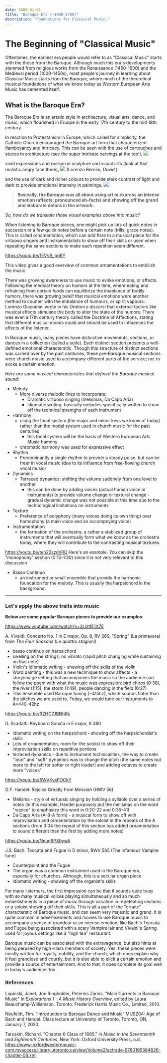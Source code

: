 ```yaml
---
date: 1600-01-01
title: "Baroque Era (~1600-1750)"
description: "Foundations for Classical Music."
---
```

# The Beginning of "Classical Music"
Oftentimes, the earliest era people would refer to as "Classical Music" starts with the those from the Baroque. Although much this era's developments stemmed from religious works from the Renaissance (1450-1600) and the Medieval period (1000-1450s), most people's journey in learning about Classical Music starts from the Baroque, where much of the theoretical musical foundations of what we know today as Western European Arts Music has cemented itself. 

## What is the Baroque Era?
The Baroque Era is an artstic style in architecture, visual arts, dance, and music, which flourished in Eruope in the early 17th century to the mid 18th century.

In reaction to Protestanism in Europe, which called for simplicity, the Catholic Church encouraged the Baroque art form that characterized flamboyancy and intricacy. 
This can be seen with the use of cartouches and stucco in architecture (see the super intricate carvings at the top!), ![](https://previews.123rf.com/images/etienjones/etienjones1203/etienjones120300029/12903714-vista-interior-de-la-decoraci%C3%B3n-de-estuco-en-estilo-barroco-de-alta.jpg)

vivid expressions and realism in sculpture and visual arts (look at that realistic angry face there), ![](https://upload.wikimedia.org/wikipedia/commons/thumb/d/da/%D0%94%D0%B6%D0%BE%D0%B2%D0%B0%D0%BD%D0%BD%D0%B8_%D0%9B%D0%BE%D1%80%D0%B5%D0%BD%D1%86%D0%BE_%D0%91%D0%B5%D1%80%D0%BD%D0%B8%D0%BD%D0%B8._%D0%94%D0%B0%D0%B2%D0%B8%D0%B4._01.JPG/300px-%D0%94%D0%B6%D0%BE%D0%B2%D0%B0%D0%BD%D0%BD%D0%B8_%D0%9B%D0%BE%D1%80%D0%B5%D0%BD%D1%86%D0%BE_%D0%91%D0%B5%D1%80%D0%BD%D0%B8%D0%BD%D0%B8._%D0%94%D0%B0%D0%B2%D0%B8%D0%B4._01.JPG) (Lorenzo Bernini, _David_ )

and the use of dark and richer colours to provide stark contrast of light and dark to provide emotional intensity in paintings.
![](https://upload.wikimedia.org/wikipedia/commons/thumb/4/48/The_Calling_of_Saint_Matthew-Caravaggo_%281599-1600%29.jpg/450px-The_Calling_of_Saint_Matthew-Caravaggo_%281599-1600%29.jpg)

> **Basically, the Baroque was all about using art to express an intense emotion (affects; pronounced ah-fects) and showing off the grand and elaborate details in the artwork.**

_So, how do we translate those visual examples above into music?_ 

When listening to Baroque pieces, one might pick up lots of quick notes in succesion or a few quick notes before a certain note (trills, grace notes). This is called ornamentation, which can add flare to a musical piece for the virtuoso singers and instramentalists to show off their skills or used when repeating the same sections to make each repetition seem different.

https://youtu.be/1EVvB_pri6Y

This video gives a good overview of common ornamentations to embilish the music


There was growing awareness to use music to evoke emotions, or affects. Following the medical theory on humors at the time, where eating and refraining from certain foods can equilibrize the imablance of bodily humors, there was growing beleif that musical emotions were another method to counter with the imbalance of humours, or spirit vapours. Lorenzo Giacomini wrote in his _Oratoni e discorsi_ that external factors like musical affects stimulate the body to alter the state of the humors. There was even a 17th century theory called the Doctrine of Affections, stating that different musical moods could and should be used to influences the affects of the listener.

In Baroque music, many pieces have distinctive movements, sections, or dances in a collection (called a suite). Each distinct section presents a well-defined emotional charactersitic. Though this structure of distinct sections was carried over by the past centuries, these pre-Baroque musical sections were church music used to accompany different parts of the service; not to evoke a certain emotion.   

_Here are some musical characteristics that defined the Baroque musical sound:_

- Melody
    - More diverse melodic lines to incorporate:
        - Dramatic virtuoso singing (melismas, Da Capo Aria)
        - Idiomatic writing; basically melodies specifically written to show off the technical strentghs of each instrument
- Harmony
    - using the tonal system (the major and minor keys we know of today) rather than the modal system used in church music for the past centuries
        - this tonal system will be the basis of Western European Arts Music hamony
    - chromatic harmony was used for expressive effect
- Rhythm
    - Predominantly a single rhythm to provide a steady pulse, but can be freer in vocal music (due to its influence from free-flowing church vocal music)
- Dynamics
    - Terraced dynamics: shifitng the volume suddnely from one level to another
        - this can be done by adding voices (actual human voice or instruments) to provide volume change or textural change
        -gradual dynamic change was not possible at this time due to the technological limitations on instruments 
- Texture
    - Preference of polyphony (many voices doing its own thing) over homophony (a main voice and an accompnying voice) 
- Instrumentation
    - the formation of the orchestra, a rather a stablized group of instruments that will eventually form what we know as the orchestra today, where they will contribute to the contrasting musical textures.

https://youtu.be/teh22szdnRQ
    Here's an example. You can skip the "monophony" section (0:15-1:30) since it is not very relevant to this discussion

- Basso Continuo
    - an instrument or small ensemble that provide the harmonic founcation for the melody. This is usually the harpsichord in the background.
 
---

### Let's apply the above traits into music 

**Below are some popular Baroque pieces to provide our examples:**

https://www.youtube.com/watch?v=3LiztfE1X7E

A. Vivaldi: Concerto No. 1 in E major, Op. 8, RV 269, "Spring" (La primavera) from _The Four Seasons (Le quattro stagioni)_

- basso continuo on harpsichord
- swelling on the strings; no vibrato (rapid pitch changing while sustaining on that note)
- Violin's idiomatic writing - showing off the skills of the violin 
- Word painting - this was a new technique to show affects - a story/image setting that accompanies the music so the audience can follow the poem with what the music was expression: bird chirps (0:30), the river (1:15), the storm (1:49), people dancing in the field (6:27) 
- This ensemble used Baroque tuning (~415hz), which sounds flater than the pitches we are used to. Today, we would tune our instruments to A=440-42hz

https://youtu.be/RZHC7JBNhRk

D. Scarlatti: Keyboard Sonata in E major, K.380

- Idiomatic writing on the harpsichord - showing off the harpsichordist's skills
- Lots of ornamentation, room for the soloist to show off their improvisation skills on repetitive portions
- terraced dynamics - due to instrument technicalities, the way to create "loud" and "soft" dynamics was to change the pitch (the same notes but more to the left for softer or right louder) and adding octaves to create more "voices" 

https://youtu.be/5WVKyxFOCkY 

G.F. Handel: Rejoice Greatly from _Messiah_ (HWV 56)

- Melisma - style of virtuosic singing by holding a syllable over a series of notes (in this example, Handel purposely put the melismas on the word "rejoice" to emphasize this word in 0:20-22 and 0:35-41)
- Da Capo Aria (A-B-A form) - a musical form to show off with improvisation and ormanentation by the soloist in the repeats of the A sections (from 3:04 the repeat of this section has added ornamentation to sound different than the first by adding more notes)

https://youtu.be/Nnuq9PXbywA 

J.S. Bach: Toccata and Fugue in D minor, BWV 565 (The infamous Vampire tune)

- Counterpoint and the Fugue
- The organ was a common instrument used in the Baroque era, especially for churches. Although, this is a secular organ piece
- Idiomatic writing - showing off the organist's skills

For many listerners, the first impression can be that it sounds quite busy with so many musical voices playing simultaneously and so much embellishments in a piece of music through variation in repeteating sections or a soloist showing off their skills. This is all a part of the "ornate" characterstic of Baroque music, and can seem very majestic and grand. It is quite common in advertisements and movies to use Baroque music to accompany a sense of grandeur or an intense emotion; like Bach's Toccata and Fugue being associated with a scary Vampire lair and Vivaldi's Spring used for joyous settings like a "high tea" restaurant. 

Baroque music can be associated with the extravagence, but also hints at being perused by high-class members of society. Yes, these pieces were mostly written for royalty, nobility, and the church, which does explain why it feel grandiose and courtly, but it is also able to elicit a certain emotion and provide a source of entertainment. And to that, it does complete its goal well in today's audiences too.

### References

Lopinski, Janet, Joe Ringholder, Peterins Zarins. "Main Currents in Baroque Music" In _Explorations 1 - A Music History Overview_, edited by Laura Beauchamp-Williamson. Toronto: Frederick Harris Music Co., Limited, 2010.  

Neufeldt, Tim. “Introduction to Baroque Dance and Music” MUS204: Age of Bach and Handel. Class lecture at University of Toronto, Toronto, ON, January 7, 2020.

Taruskin, Richard. "Chapter 6 Class of 1685." In _Music in the Seventeenth and Eighteenth Centuries_, New York: Oxford University Press, n.d. https://www-oxfordwesternmusic-com.myaccess.library.utoronto.ca/view/Volume2/actrade-9780195384826-chapter-06.xml

 















